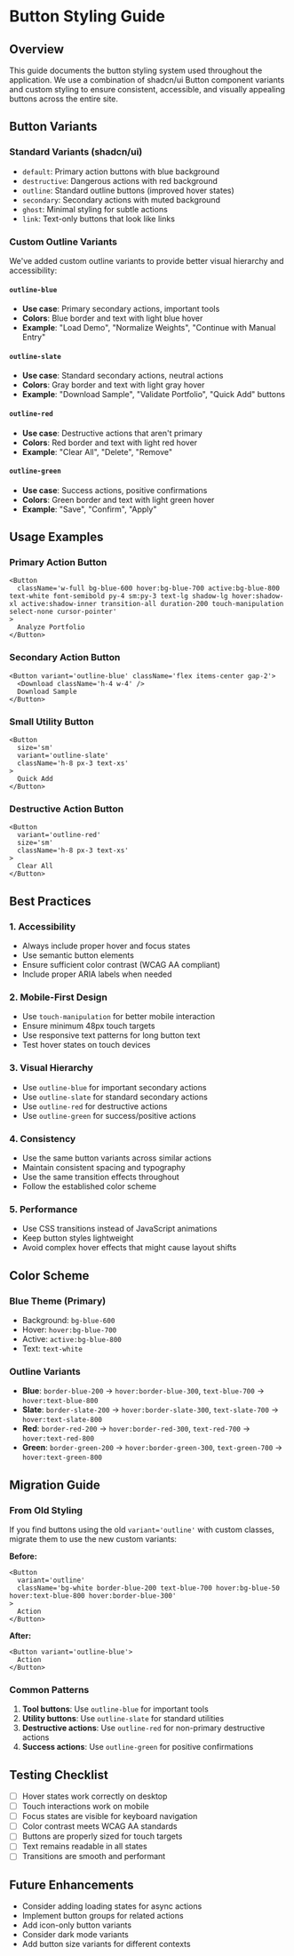 # Button Styling Guide

## Overview

This guide documents the button styling system used throughout the application. We use a combination of shadcn/ui Button component variants and custom styling to ensure consistent, accessible, and visually appealing buttons across the entire site.

## Button Variants

### Standard Variants (shadcn/ui)

- `default`: Primary action buttons with blue background
- `destructive`: Dangerous actions with red background
- `outline`: Standard outline buttons (improved hover states)
- `secondary`: Secondary actions with muted background
- `ghost`: Minimal styling for subtle actions
- `link`: Text-only buttons that look like links

### Custom Outline Variants

We've added custom outline variants to provide better visual hierarchy and accessibility:

#### `outline-blue`
- **Use case**: Primary secondary actions, important tools
- **Colors**: Blue border and text with light blue hover
- **Example**: "Load Demo", "Normalize Weights", "Continue with Manual Entry"

#### `outline-slate`
- **Use case**: Standard secondary actions, neutral actions
- **Colors**: Gray border and text with light gray hover
- **Example**: "Download Sample", "Validate Portfolio", "Quick Add" buttons

#### `outline-red`
- **Use case**: Destructive actions that aren't primary
- **Colors**: Red border and text with light red hover
- **Example**: "Clear All", "Delete", "Remove"

#### `outline-green`
- **Use case**: Success actions, positive confirmations
- **Colors**: Green border and text with light green hover
- **Example**: "Save", "Confirm", "Apply"

## Usage Examples

### Primary Action Button
```tsx
<Button 
  className='w-full bg-blue-600 hover:bg-blue-700 active:bg-blue-800 text-white font-semibold py-4 sm:py-3 text-lg shadow-lg hover:shadow-xl active:shadow-inner transition-all duration-200 touch-manipulation select-none cursor-pointer'
>
  Analyze Portfolio
</Button>
```

### Secondary Action Button
```tsx
<Button variant='outline-blue' className='flex items-center gap-2'>
  <Download className='h-4 w-4' />
  Download Sample
</Button>
```

### Small Utility Button
```tsx
<Button 
  size='sm' 
  variant='outline-slate' 
  className='h-8 px-3 text-xs'
>
  Quick Add
</Button>
```

### Destructive Action Button
```tsx
<Button 
  variant='outline-red' 
  size='sm' 
  className='h-8 px-3 text-xs'
>
  Clear All
</Button>
```

## Best Practices

### 1. Accessibility
- Always include proper hover and focus states
- Use semantic button elements
- Ensure sufficient color contrast (WCAG AA compliant)
- Include proper ARIA labels when needed

### 2. Mobile-First Design
- Use `touch-manipulation` for better mobile interaction
- Ensure minimum 48px touch targets
- Use responsive text patterns for long button text
- Test hover states on touch devices

### 3. Visual Hierarchy
- Use `outline-blue` for important secondary actions
- Use `outline-slate` for standard secondary actions
- Use `outline-red` for destructive actions
- Use `outline-green` for success/positive actions

### 4. Consistency
- Use the same button variants across similar actions
- Maintain consistent spacing and typography
- Use the same transition effects throughout
- Follow the established color scheme

### 5. Performance
- Use CSS transitions instead of JavaScript animations
- Keep button styles lightweight
- Avoid complex hover effects that might cause layout shifts

## Color Scheme

### Blue Theme (Primary)
- Background: `bg-blue-600`
- Hover: `hover:bg-blue-700`
- Active: `active:bg-blue-800`
- Text: `text-white`

### Outline Variants
- **Blue**: `border-blue-200` → `hover:border-blue-300`, `text-blue-700` → `hover:text-blue-800`
- **Slate**: `border-slate-200` → `hover:border-slate-300`, `text-slate-700` → `hover:text-slate-800`
- **Red**: `border-red-200` → `hover:border-red-300`, `text-red-700` → `hover:text-red-800`
- **Green**: `border-green-200` → `hover:border-green-300`, `text-green-700` → `hover:text-green-800`

## Migration Guide

### From Old Styling
If you find buttons using the old `variant='outline'` with custom classes, migrate them to use the new custom variants:

**Before:**
```tsx
<Button 
  variant='outline' 
  className='bg-white border-blue-200 text-blue-700 hover:bg-blue-50 hover:text-blue-800 hover:border-blue-300'
>
  Action
</Button>
```

**After:**
```tsx
<Button variant='outline-blue'>
  Action
</Button>
```

### Common Patterns

1. **Tool buttons**: Use `outline-blue` for important tools
2. **Utility buttons**: Use `outline-slate` for standard utilities
3. **Destructive actions**: Use `outline-red` for non-primary destructive actions
4. **Success actions**: Use `outline-green` for positive confirmations

## Testing Checklist

- [ ] Hover states work correctly on desktop
- [ ] Touch interactions work on mobile
- [ ] Focus states are visible for keyboard navigation
- [ ] Color contrast meets WCAG AA standards
- [ ] Buttons are properly sized for touch targets
- [ ] Text remains readable in all states
- [ ] Transitions are smooth and performant

## Future Enhancements

- Consider adding loading states for async actions
- Implement button groups for related actions
- Add icon-only button variants
- Consider dark mode variants
- Add button size variants for different contexts
